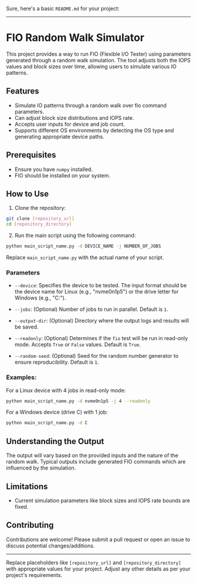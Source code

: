 Sure, here's a basic `README.md` for your project:

---

# FIO Random Walk Simulator

This project provides a way to run FIO (Flexible I/O Tester) using parameters generated through a random walk simulation. The tool adjusts both the IOPS values and block sizes over time, allowing users to simulate various IO patterns.

## Features

- Simulate IO patterns through a random walk over fio command parameters.
- Can adjust block size distributions and IOPS rate.
- Accepts user inputs for device and job count.
- Supports different OS environments by detecting the OS type and generating appropriate device paths.

## Prerequisites

- Ensure you have `numpy` installed.
- FIO should be installed on your system.

## How to Use

1. Clone the repository:
```bash
git clone [repository_url]
cd [repository_directory]
```

2. Run the main script using the following command:
```bash
python main_script_name.py -d DEVICE_NAME -j NUMBER_OF_JOBS
```
Replace `main_script_name.py` with the actual name of your script.

### Parameters

- `--device`: Specifies the device to be tested. The input format should be the device name for Linux (e.g., "nvme0n1p5") or the drive letter for Windows (e.g., "C:").
  
- `--jobs`: (Optional) Number of jobs to run in parallel. Default is `1`.

- `--output-dir`: (Optional) Directory where the output logs and results will be saved.

- `--readonly`: (Optional) Determines if the `fio` test will be run in read-only mode. Accepts `True` or `False` values. Default is `True`.

- `--random-seed`: (Optional) Seed for the random number generator to ensure reproducibility. Default is `1`.

### Examples:

For a Linux device with 4 jobs in read-only mode:
```bash
python main_script_name.py -d nvme0n1p5 -j 4 --readonly
```

For a Windows device (drive C) with 1 job:
```bash
python main_script_name.py -d C
```

## Understanding the Output

The output will vary based on the provided inputs and the nature of the random walk. Typical outputs include generated FIO commands which are influenced by the simulation.

## Limitations

- Current simulation parameters like block sizes and IOPS rate bounds are fixed.

## Contributing

Contributions are welcome! Please submit a pull request or open an issue to discuss potential changes/additions.

---

Replace placeholders like `[repository_url]` and `[repository_directory]` with appropriate values for your project. Adjust any other details as per your project's requirements.
